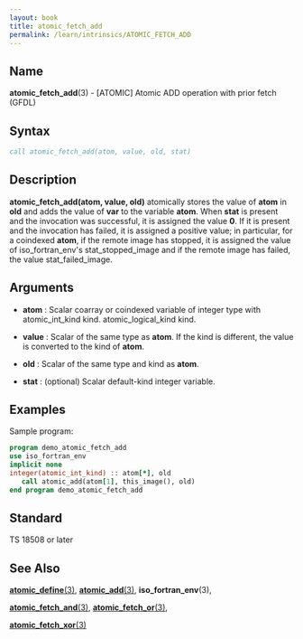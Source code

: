 ```yaml
---
layout: book
title: atomic_fetch_add
permalink: /learn/intrinsics/ATOMIC_FETCH_ADD
---
```

## __Name__

__atomic\_fetch\_add__(3) - \[ATOMIC\] Atomic ADD operation with prior fetch
(GFDL)

## __Syntax__
```fortran
call atomic_fetch_add(atom, value, old, stat)
```
## __Description__

__atomic\_fetch\_add(atom, value, old)__ atomically stores the value of
__atom__ in __old__ and adds the value of __var__ to the variable __atom__. When __stat__ is
present and the invocation was successful, it is assigned the value __0__.
If it is present and the invocation has failed, it is assigned a
positive value; in particular, for a coindexed __atom__, if the remote image
has stopped, it is assigned the value of iso\_fortran\_env's
stat\_stopped\_image and if the remote image has failed, the value
stat\_failed\_image.

## __Arguments__

  - __atom__
    : Scalar coarray or coindexed variable of integer type with
    atomic\_int\_kind kind. atomic\_logical\_kind kind.

  - __value__
    : Scalar of the same type as __atom__. If the kind is different, the value
    is converted to the kind of __atom__.

  - __old__
    : Scalar of the same type and kind as __atom__.

  - __stat__
    : (optional) Scalar default-kind integer variable.

## __Examples__

Sample program:

```fortran
program demo_atomic_fetch_add
use iso_fortran_env
implicit none
integer(atomic_int_kind) :: atom[*], old
   call atomic_add(atom[1], this_image(), old)
end program demo_atomic_fetch_add
```

## __Standard__

TS 18508 or later

## __See Also__

[__atomic\_define__(3)](ATOMIC_DEFINE),
[__atomic\_add__(3)](ATOMIC_ADD),
__iso\_fortran\_env__(3),

[__atomic\_fetch\_and__(3)](ATOMIC_FETCH_AND),
[__atomic\_fetch\_or__(3)](ATOMIC_FETCH_OR),

[__atomic\_fetch\_xor__(3)](ATOMIC_FETCH_XOR)

